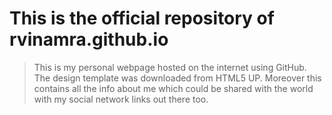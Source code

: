 # This is the official repository of rvinamra.github.io

> This is my personal webpage hosted on the internet using GitHub. The design template was 
downloaded from HTML5 UP. 
Moreover this contains all the info about me which could be shared with the world with my social network links 
out there too.
